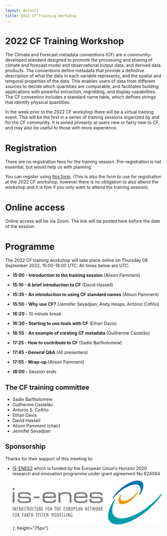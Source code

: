 ```yaml
---
layout: default
title: 2022 CF Training Workshop
---
```


# 2022 CF Training Workshop

The Climate and Forecast metadata conventions (CF) are a community-developed standard designed to promote the processing and sharing of climate and forecast model and observational output data, and derived data products. The conventions define metadata that provide a definitive description of what the data in each variable represents, and the spatial and temporal properties of the data. This enables users of data from different sources to decide which quantities are comparable, and facilitates building applications with powerful extraction, regridding, and display capabilities. The CF convention includes a standard name table, which defines strings that identify physical quantities.

In the week prior to the 2022 CF workshop there will be a virtual training event. This will be the first in a series of training sessions organized by and for the CF community. It is aimed primarily at users new or fairly new to CF, and may also be useful to those with more experience.

# Registration

There are no registration fees for the training session. Pre-registration is not essential, but would help us with planning.

You can register using [this form][REGISTRATION]. (This is also the form to use for registration at the 2022 CF workshop, however there is no obligation to also attend the workshop and it is fine if you only want to attend the training session).

[REGISTRATION]: https://forms.gle/RB9BYZuLULcVKBsF6

# Online access

Online access will be via Zoom. The link will be posted here before the date of the session.

# Programme

The 2022 CF training workshop will take place online on Thursday 08 September 2022, 15:00-18:00 UTC. All times below are UTC.

* **15:00 - Introduction to the training session** (Alison Pamment)

* **15:10 - A brief introduction to CF** (David Hassell)

* **15:35 - An introduction to using CF standard names** (Alison Pamment)

* **15:50 - Why use CF?** (Jennifer Sevadjian, Andy Heaps, Antonio Cofiño)

* **16:20 -** 10 minute break

* **16:30 - Starting to use tools with CF** (Ethan Davis)

* **16:55 - An example of creating CF metadata** (Guilherme Castelão)

* **17:25 - How to contribute to CF** (Sadie Bartholomew)

* **17:45 - General Q&A** (All presenters)

* **17:55 - Wrap-up** (Alison Pamment)

* **18:00 -** Session ends

## The CF training committee

* Sadie Bartholomew
* Guilherme Castelão
* Antonio S. Cofiño
* Ethan Davis
* David Hassell
* Alison Pamment (chair)
* Jennifer Sevadjian

## Sponsorship

Thanks for their support of this meeting to: 
 - [IS-ENES3] which is funded by the European Union’s Horizon 2020 research and innovation programme under grant agreement No 824084
   
   ![IS-ENES3-logo]{: height="75px"}
   
[IS-ENES3]: https://is.enes.org "Infrastructure for the European Network for Earth System Modelling"
[IS-ENES3-logo]: ../Meetings/2022-workshop/is-enes3-logo.png
